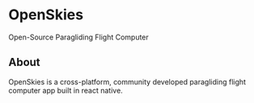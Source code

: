 # OpenSkies
Open-Source Paragliding Flight Computer

## About

OpenSkies is a cross-platform, community developed paragliding flight computer app built in react native. 
